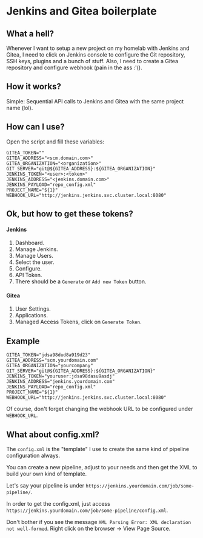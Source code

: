 # Jenkins and Gitea boilerplate

## What a hell?

Whenever I want to setup a new project on my homelab with Jenkins and Gitea, I need to click on Jenkins console to configure the Git repository, SSH keys, plugins and a bunch of stuff. Also, I need to create a Gitea repository and configure webhook (pain in the ass :'().

## How it works?

Simple: Sequential API calls to Jenkins and Gitea with the same project name (lol).

## How can I use?

Open the script and fill these variables:

```
GITEA_TOKEN=""
GITEA_ADDRESS="<scm.domain.com>"
GITEA_ORGANIZATION="<organization>"
GIT_SERVER="git@${GITEA_ADDRESS}:${GITEA_ORGANIZATION}"
JENKINS_TOKEN="<user>:<token>"
JENKINS_ADDRESS="<jenkins.domain.com>"
JENKINS_PAYLOAD="repo_config.xml"
PROJECT_NAME="${1}"
WEBHOOK_URL="http://jenkins.jenkins.svc.cluster.local:8080"
```

## Ok, but how to get these tokens?

#### Jenkins

1. Dashboard.
2. Manage Jenkins.
3. Manage Users.
4. Select the user.
5. Configure.
6. API Token.
7. There should be a `Generate` or `Add new Token` button.

#### Gitea

1. User Settings.
2. Applications.
3. Managed Access Tokens, click on `Generate Token`.

## Example

```
GITEA_TOKEN="jdsa98dud8a919d23"
GITEA_ADDRESS="scm.yourdomain.com"
GITEA_ORGANIZATION="yourcompany"
GIT_SERVER="git@${GITEA_ADDRESS}:${GITEA_ORGANIZATION}"
JENKINS_TOKEN="youruser:jdsa98dasu9asdj"
JENKINS_ADDRESS="jenkins.yourdomain.com"
JENKINS_PAYLOAD="repo_config.xml"
PROJECT_NAME="${1}"
WEBHOOK_URL="http://jenkins.jenkins.svc.cluster.local:8080"
```

Of course, don't forget changing the webhook URL to be configured under `WEBHOOK_URL`.

## What about config.xml?

The `config.xml` is the "template" I use to create the same kind of pipeline configuration always.

You can create a new pipeline, adjust to your needs and then get the XML to build your own kind of template.

Let's say your pipeline is under `https://jenkins.yourdomain.com/job/some-pipeline/`.

In order to get the config.xml, just access `https://jenkins.yourdomain.com/job/some-pipeline/config.xml`.

Don't bother if you see the message `XML Parsing Error: XML declaration not well-formed`. Right click on the browser -> View Page Source.